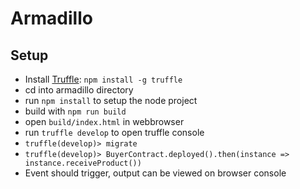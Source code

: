 # Armadillo

## Setup

- Install [Truffle](http://truffleframework.com/): ```npm install -g truffle```
- cd into armadillo directory
- run ```npm install``` to setup the node project
- build with ```npm run build```
- open ```build/index.html``` in webbrowser
- run ```truffle develop``` to open truffle console
- ```truffle(develop)> migrate```
- ```truffle(develop)> BuyerContract.deployed().then(instance => instance.receiveProduct())```
- Event should trigger, output can be viewed on browser console


